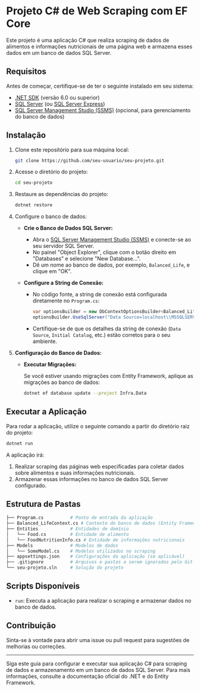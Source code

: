 # Projeto C# de Web Scraping com EF Core

Este projeto é uma aplicação C# que realiza scraping de dados de alimentos e informações nutricionais de uma página web e armazena esses dados em um banco de dados SQL Server.

## Requisitos

Antes de começar, certifique-se de ter o seguinte instalado em seu sistema:

- [.NET SDK](https://dotnet.microsoft.com/download) (versão 6.0 ou superior)
- [SQL Server](https://www.microsoft.com/en-us/sql-server/sql-server-downloads) (ou [SQL Server Express](https://www.microsoft.com/en-us/sql-server/sql-server-editions))
- [SQL Server Management Studio (SSMS)](https://docs.microsoft.com/en-us/sql/ssms/download-sql-server-management-studio-ssms) (opcional, para gerenciamento do banco de dados)

## Instalação

1. Clone este repositório para sua máquina local:

   ```bash
   git clone https://github.com/seu-usuario/seu-projeto.git
   ```

2. Acesse o diretório do projeto:

   ```bash
   cd seu-projeto
   ```

3. Restaure as dependências do projeto:

   ```bash
   dotnet restore
   ```

4. Configure o banco de dados:

   - **Crie o Banco de Dados SQL Server:**

     - Abra o [SQL Server Management Studio (SSMS)](https://docs.microsoft.com/en-us/sql/ssms/download-sql-server-management-studio-ssms) e conecte-se ao seu servidor SQL Server.
     - No painel "Object Explorer", clique com o botão direito em "Databases" e selecione "New Database...".
     - Dê um nome ao banco de dados, por exemplo, `Balanced_Life`, e clique em "OK".

   - **Configure a String de Conexão:**

     - No código fonte, a string de conexão está configurada diretamente no `Program.cs`:

       ```csharp
       var optionsBuilder = new DbContextOptionsBuilder<Balanced_LifeContext>();
       optionsBuilder.UseSqlServer("Data Source=localhost\\MSSQLSERVER02;Initial Catalog=Balanced_Life;Integrated Security=True;Encrypt=True;TrustServerCertificate=YES");
       ```

     - Certifique-se de que os detalhes da string de conexão (`Data Source`, `Initial Catalog`, etc.) estão corretos para o seu ambiente.

5. **Configuração do Banco de Dados:**

   - **Executar Migrações:**

     Se você estiver usando migrações com Entity Framework, aplique as migrações ao banco de dados:

     ```bash
     dotnet ef database update --project Infra.Data
     ```

## Executar a Aplicação

Para rodar a aplicação, utilize o seguinte comando a partir do diretório raiz do projeto:

```bash
dotnet run
```

A aplicação irá:

1. Realizar scraping das páginas web especificadas para coletar dados sobre alimentos e suas informações nutricionais.
2. Armazenar essas informações no banco de dados SQL Server configurado.

## Estrutura de Pastas

```bash
├── Program.cs          # Ponto de entrada da aplicação
├── Balanced_LifeContext.cs # Contexto do banco de dados (Entity Framework)
├── Entities            # Entidades de domínio
│   └── Food.cs         # Entidade de alimento
│   └── FoodNutritionInfo.cs # Entidade de informações nutricionais
├── Models              # Modelos de dados
│   └── SomeModel.cs    # Modelos utilizados no scraping
├── appsettings.json    # Configurações da aplicação (se aplicável)
├── .gitignore          # Arquivos e pastas a serem ignorados pelo Git
└── seu-projeto.sln     # Solução do projeto
```

## Scripts Disponíveis

- `run`: Executa a aplicação para realizar o scraping e armazenar dados no banco de dados.

## Contribuição

Sinta-se à vontade para abrir uma issue ou pull request para sugestões de melhorias ou correções.

---

Siga este guia para configurar e executar sua aplicação C# para scraping de dados e armazenamento em um banco de dados SQL Server. Para mais informações, consulte a documentação oficial do .NET e do Entity Framework.

